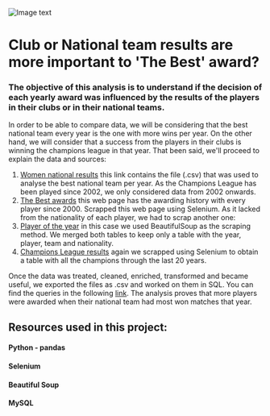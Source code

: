 ![Image text](https://us.123rf.com/450wm/melnyk58/melnyk581905/melnyk58190501215/122981665-joven-futbolista-o-futbolista-con-pelo-largo-en-ropa-deportiva-y-botas-pateando-la-pelota-para-el-go.jpg?ver=6)

# Club or National team results are more important to 'The Best' award?

### The objective of this analysis is to understand if the decision of each yearly award was influenced by the results of the players in their clubs or in their national teams.

In order to be able to compare data, we will be considering that the best national team every year is the one with more wins per year. On the other hand, we will consider that a success from the players in their clubs is winning the champions league in that year. That been said, we'll proceed to explain the data and sources:

1. [Women national results](https://www.kaggle.com/code/dhirendranarad/football-team-eda/data) this link contains the file (.csv) that was used to analyse the best national team per year. As the Champions League has been played since 2002, we only considered data from 2002 onwards.
2. [The Best awards](https://www.goal.com/en-in/news/fifa-womens-world-player-of-the-year-award-winners/blt12683887fe8df959) this web page has the awarding history with every player since 2000. Scrapped this web page using Selenium. As it lacked from the nationality of each player, we had to scrap another one:
3. [Player of the year](https://www.topendsports.com/sport/soccer/list-player-of-the-year-women.htm) in this case we used BeautifulSoup as the scraping method. We merged both tables to keep only a table with the year, player, team and nationality.
4. [Champions League results](https://www.worldfootball.net/winner/frauen-champions-league/) again we scrapped using Selenium to obtain a table with all the champions through the last 20 years. 

Once the data was treated, cleaned, enriched, transformed and became useful, we exported the files as .csv and worked on them in SQL.
You can find the queries in the following [link](https://github.com/lucasmigliano21/LM-Project3-ETL/tree/master/data#:~:text=women%20football%20analisis.sql). The analysis proves that more players were awarded when their national team had most won matches that year.

## Resources used in this project:

#### Python - pandas
#### Selenium
#### Beautiful Soup
#### MySQL
